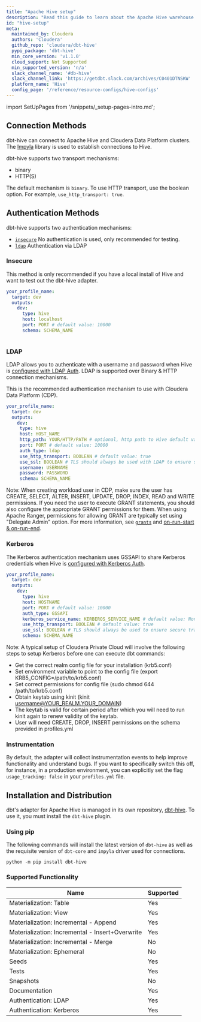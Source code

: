 ```yaml
---
title: "Apache Hive setup"
description: "Read this guide to learn about the Apache Hive warehouse setup in dbt."
id: "hive-setup"
meta:
  maintained_by: Cloudera
  authors: 'Cloudera'
  github_repo: 'cloudera/dbt-hive'
  pypi_package: 'dbt-hive'
  min_core_version: 'v1.1.0'
  cloud_support: Not Supported
  min_supported_version: 'n/a'
  slack_channel_name: '#db-hive'
  slack_channel_link: 'https://getdbt.slack.com/archives/C0401DTNSKW'
  platform_name: 'Hive'
  config_page: '/reference/resource-configs/hive-configs'
---
```


import SetUpPages from '/snippets/_setup-pages-intro.md';

<SetUpPages meta={frontMatter.meta} />



## Connection Methods

dbt-hive can connect to Apache Hive and Cloudera Data Platform clusters. The [Impyla](https://github.com/cloudera/impyla/) library is used to establish connections to Hive.

dbt-hive supports two transport mechanisms:
- binary
- HTTP(S)

The default mechanism is `binary`. To use HTTP transport, use the boolean option. For example, `use_http_transport: true`.

## Authentication Methods

dbt-hive supports two authentication mechanisms:
- [`insecure`](#Insecure) No authentication is used, only recommended for testing.
- [`ldap`](#ldap) Authentication via LDAP

### Insecure

This method is only recommended if you have a local install of Hive and want to test out the dbt-hive adapter. 

<File name='~/.dbt/profiles.yml'>

```yaml
your_profile_name:
  target: dev
  outputs:
    dev:
      type: hive
      host: localhost
      port: PORT # default value: 10000
      schema: SCHEMA_NAME
      
```

</File>

### LDAP

LDAP allows you to authenticate with a username and password when Hive is [configured with LDAP Auth](https://cwiki.apache.org/confluence/display/Hive/Setting+Up+HiveServer2). LDAP is supported over Binary & HTTP connection mechanisms.

This is the recommended authentication mechanism to use with Cloudera Data Platform (CDP).

<File name='~/.dbt/profiles.yml'>

```yaml
your_profile_name:
  target: dev
  outputs:
    dev:
     type: hive
     host: HOST_NAME
     http_path: YOUR/HTTP/PATH # optional, http path to Hive default value: None
     port: PORT # default value: 10000
     auth_type: ldap
     use_http_transport: BOOLEAN # default value: true
     use_ssl: BOOLEAN # TLS should always be used with LDAP to ensure secure transmission of credentials, default value: true
     username: USERNAME
     password: PASSWORD
     schema: SCHEMA_NAME
```

</File>

Note: When creating workload user in CDP, make sure the user has CREATE, SELECT, ALTER, INSERT, UPDATE, DROP, INDEX, READ and WRITE permissions. If you need the user to execute GRANT statements, you should also configure the appropriate GRANT permissions for them. When using Apache Ranger, permissions for allowing GRANT are typically set using "Delegate Admin" option. For more information, see [`grants`](/reference/resource-configs/grants) and [on-run-start & on-run-end](/reference/project-configs/on-run-start-on-run-end).

### Kerberos

The Kerberos authentication mechanism uses GSSAPI to share Kerberos credentials when Hive is [configured with Kerberos Auth](https://ambari.apache.org/1.2.5/installing-hadoop-using-ambari/content/ambari-kerb-2-3-3.html).

<File name='~/.dbt/profiles.yml'>

```yaml
your_profile_name:
  target: dev
  outputs:
    dev:
      type: hive
      host: HOSTNAME
      port: PORT # default value: 10000
      auth_type: GSSAPI
      kerberos_service_name: KERBEROS_SERVICE_NAME # default value: None
      use_http_transport: BOOLEAN # default value: true
      use_ssl: BOOLEAN # TLS should always be used to ensure secure transmission of credentials, default value: true
      schema: SCHEMA_NAME

```

</File>

Note: A typical setup of Cloudera Private Cloud will involve the following steps to setup Kerberos before one can execute dbt commands:
- Get the correct realm config file for your installation (krb5.conf)
- Set environment variable to point to the config file (export KRB5_CONFIG=/path/to/krb5.conf)
- Set correct permissions for config file (sudo chmod 644 /path/to/krb5.conf)
- Obtain keytab using kinit (kinit username@YOUR_REALM.YOUR_DOMAIN)
- The keytab is valid for certain period after which you will need to run kinit again to renew validity of the keytab.
- User will need CREATE, DROP, INSERT permissions on the schema provided in profiles.yml

### Instrumentation
By default, the adapter will collect instrumentation events to help improve functionality and understand bugs. If you want to specifically switch this off, for instance, in a production environment, you can explicitly set the flag `usage_tracking: false` in your `profiles.yml` file. 

## Installation and Distribution

dbt's adapter for Apache Hive is managed in its own repository, [dbt-hive](https://github.com/cloudera/dbt-hive). To use it, 
you must install the `dbt-hive` plugin.

### Using pip
The following commands will install the latest version of `dbt-hive` as well as the requisite version of `dbt-core` and `impyla` driver used for connections.

```
python -m pip install dbt-hive
```

### Supported Functionality

| Name | Supported |
|------|-----------|
|Materialization: Table|Yes|
|Materialization: View|Yes|
|Materialization: Incremental - Append|Yes|
|Materialization: Incremental - Insert+Overwrite|Yes|
|Materialization: Incremental - Merge|No|
|Materialization: Ephemeral|No|
|Seeds|Yes|
|Tests|Yes|
|Snapshots|No|
|Documentation|Yes|
|Authentication: LDAP|Yes|
|Authentication: Kerberos|Yes|
